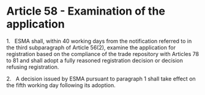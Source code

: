 # Article 58 - Examination of the application


1.   ESMA shall, within 40 working days from the notification referred to in the third subparagraph of Article 56(2), examine the application for registration based on the compliance of the trade repository with Articles 78 to 81 and shall adopt a fully reasoned registration decision or decision refusing registration.

2.   A decision issued by ESMA pursuant to paragraph 1 shall take effect on the fifth working day following its adoption.
